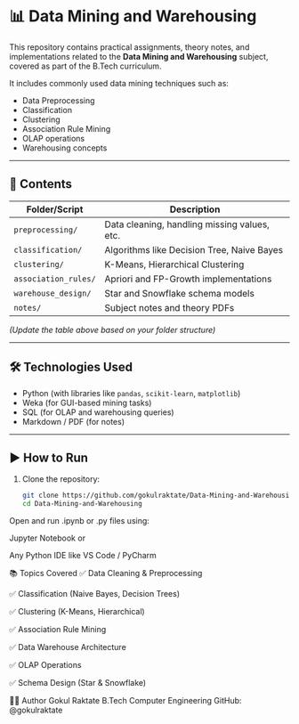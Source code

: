 # 📊 Data Mining and Warehousing

This repository contains practical assignments, theory notes, and implementations related to the **Data Mining and Warehousing** subject, covered as part of the B.Tech curriculum.

It includes commonly used data mining techniques such as:
- Data Preprocessing
- Classification
- Clustering
- Association Rule Mining
- OLAP operations
- Warehousing concepts

---

## 📂 Contents

| Folder/Script           | Description                                   |
|-------------------------|-----------------------------------------------|
| `preprocessing/`        | Data cleaning, handling missing values, etc.  |
| `classification/`       | Algorithms like Decision Tree, Naive Bayes    |
| `clustering/`           | K-Means, Hierarchical Clustering              |
| `association_rules/`    | Apriori and FP-Growth implementations         |
| `warehouse_design/`     | Star and Snowflake schema models              |
| `notes/`                | Subject notes and theory PDFs                 |

*(Update the table above based on your folder structure)*

---

## 🛠 Technologies Used

- Python (with libraries like `pandas`, `scikit-learn`, `matplotlib`)
- Weka (for GUI-based mining tasks)
- SQL (for OLAP and warehousing queries)
- Markdown / PDF (for notes)

---

## ▶️ How to Run

1. Clone the repository:
   ```bash
   git clone https://github.com/gokulraktate/Data-Mining-and-Warehousing.git
   cd Data-Mining-and-Warehousing
Open and run .ipynb or .py files using:

Jupyter Notebook or

Any Python IDE like VS Code / PyCharm

📚 Topics Covered
✅ Data Cleaning & Preprocessing

✅ Classification (Naive Bayes, Decision Trees)

✅ Clustering (K-Means, Hierarchical)

✅ Association Rule Mining

✅ Data Warehouse Architecture

✅ OLAP Operations

✅ Schema Design (Star & Snowflake)


🙋‍♂️ Author
Gokul Raktate
B.Tech Computer Engineering
GitHub: @gokulraktate
